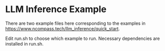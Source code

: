 # LLM Inference Example

There are two example files here corresponding to the examples in 
https://www.ncompass.tech/llm_inference/quick_start.

Edit run.sh to choose which example to run. Necessary dependencies are installed in run.sh.
